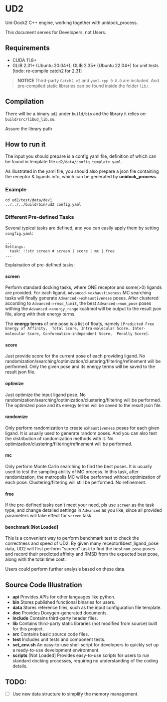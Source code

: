 # UD2

Uni-Dock2 C++ engine, working together with unidock_process.

This document serves for Developers, not Users.

## Requirements
* CUDA 11.8+
* GLIB 2.31+ (Ubuntu 20.04+); GLIB 2.35+ (Ubuntu 22.04+) for unit tests [todo: re-compile catch2 for 2.31]

>**NOTICE**
>Third-party `Catch2 v2` and `yaml-cpp 0.8.0` are included. And pre-compiled static libraries can be found inside the folder `lib/`. 

## Compilation
There will be a binary `ud2` under `build/bin` and the library it relies on: `build/src/libud_lib.so`.

Assure the library path  


## How to run it
The input you should prepare is a config.yaml file, definition of which can be found 
in template file `ud2/data/config_template.yaml`.

As illustrated in the yaml file, you should also prepare a json file containing the 
receptor & ligands info, which can be generated by **unidock_process**.

### Example
```shell
cd ud2/test/data/dev1
../../../build/bin/ud2 config.yaml
```

### Different Pre-defined Tasks
Several typical tasks are defined, and you can easily apply them by setting `congfig.yaml`:
```shell
...
Settings:
  task: !!str screen # screen | score | mc | free
...
```
Explaination of pre-defined tasks:

#### screen
Perform standard docking tasks, where ONE receptor and some(>0) ligands are provided. 
For each ligand, `Advanced->exhaustiveness` MC searching tasks will finally generate 
`Advanced->exhaustiveness` poses. After clustered according to `Advanced->rmsd_limit`,
the best `Advanced->num_pose` poses withing the `Advanced->energy_range` kcal/mol
will be output to the result json file, along with their energy terms.

The **energy terms** of one pose is a list of floats, namely `[Predicted Free Energy of Affinity, 
Total Score, Intra-molecular Score, Inter-molecular Score, Conformation-independent Score, 
Penalty Score]`.

#### score
Just provide score for the current pose of each providing ligand. No 
randomization/searching/optimization/clustering/filtering/refinement will be performed.
Only the given pose and its energy terms will be saved to the result json file.

#### optimize
Just optimize the input ligand pose. No randomization/searching/optimization/clustering/filtering will be performed.
The optimized pose and its energy terms will be saved to the result json file.

#### randomize
Only perform randomization to create `exhaustiveness` poses for each given ligand. It is usually used to generate
random poses. And you can also test the distribution of randomization methods with it.
No optimization/clustering/filtering/refinement will be performed.

#### mc
Only perform Monte Carlo searching to find the best poses. It is usually used to test the 
sampling ability of MC process. In this task, after randomization, the metropolis MC will 
be performed without optimization of each pose. 
Clustering/filtering will still be performed.
No refinement.

#### free
If the pre-defined tasks can't meet your need, pls use `screen` as the task type, and change
detailed settings in `Advanced` as you like, since all provided parameters will take effect for 
`screen` task.

#### benchmark [Not Loaded]
This is a convenient way to perform benchmark test to check the correctness and speed of UD2.
By given many receptor&best_ligand_pose data, UD2 will first perform "screen" task to find the
best `num_pose` poses and record their predicted affinity and RMSD from the expected best pose,
along with the total time cost.

Users could perform further analysis based on these data.

## Source Code Illustration
* **api** Provides APIs for other languages like python.
* **bin** Stores published functional binaries for users.
* **data** Stores reference files, such as the input configuration file template.
* **doc** Provides Doxygen-generated documents.
* **include** Contains third-party header files.
* **lib** Contains third-party static libraries (not modified from source) built for this project.
* **src** Contains basic source code files.
* **test** Includes unit tests and component tests.
* **set_env.sh** An easy-to-use shell script for developers to quickly set up a ready-to-use development environment.
* **scripts** [Not Loaded] Provides easy-to-use scripts for users to run standard docking processes, requiring no understanding of the coding details.

## TODO:
- [ ] Use new data structure to simplify the memory management. 


   

